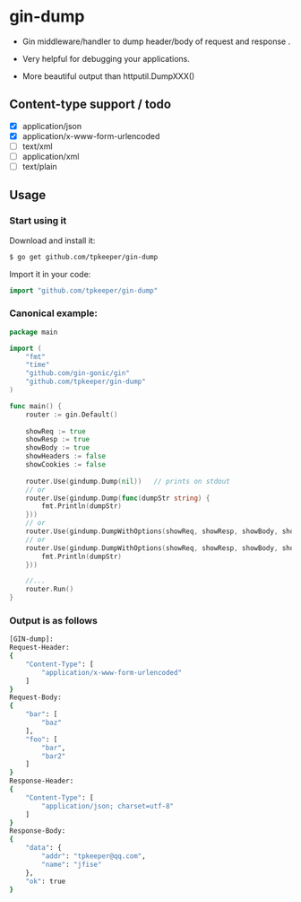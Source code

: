 # gin-dump

* Gin middleware/handler to dump header/body of request and response .

* Very helpful for debugging your applications.

* More beautiful output than httputil.DumpXXX()

## Content-type support / todo

* [x] application/json
* [x] application/x-www-form-urlencoded
* [ ] text/xml
* [ ] application/xml
* [ ] text/plain

## Usage
### Start using it

Download and install it:

```sh
$ go get github.com/tpkeeper/gin-dump
```

Import it in your code:

```go
import "github.com/tpkeeper/gin-dump"
```

### Canonical example:

```go
package main

import (
	"fmt"
	"time"
	"github.com/gin-gonic/gin"
	"github.com/tpkeeper/gin-dump"
)

func main() {
    router := gin.Default()
    
    showReq := true
    showResp := true
    showBody := true
    showHeaders := false
    showCookies := false
    
    router.Use(gindump.Dump(nil))   // prints on stdout
    // or
	router.Use(gindump.Dump(func(dumpStr string) {
	    fmt.Println(dumpStr)
    }))
    // or
    router.Use(gindump.DumpWithOptions(showReq, showResp, showBody, showHeaders, showCookies, nil)   // prints on stdout
    // or
	router.Use(gindump.DumpWithOptions(showReq, showResp, showBody, showHeaders, showCookies, func(dumpStr string) {
	    fmt.Println(dumpStr)
    }))

	//...
	router.Run()
}
```

### Output is as follows

```sh
[GIN-dump]:
Request-Header:
{
    "Content-Type": [
        "application/x-www-form-urlencoded"
    ]
}
Request-Body:
{
    "bar": [
        "baz"
    ],
    "foo": [
        "bar",
        "bar2"
    ]
}
Response-Header:
{
    "Content-Type": [
        "application/json; charset=utf-8"
    ]
}
Response-Body:
{
    "data": {
        "addr": "tpkeeper@qq.com",
        "name": "jfise"
    },
    "ok": true
}
```
